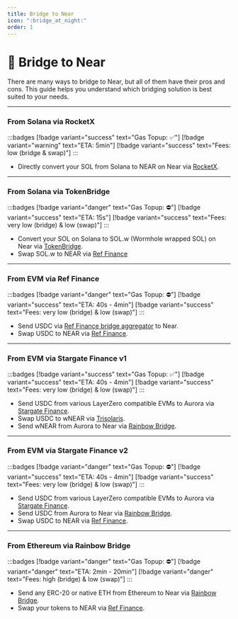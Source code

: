```yaml
---
title: Bridge to Near
icon: ":bridge_at_night:"
order: 1
---
```


# 🌉 Bridge to Near

<style>
  .badges > * {
    display: flex;
    gap: 0.5rem;
  }
</style>

There are many ways to bridge to Near, but all of them have their pros and cons.
This guide helps you understand which bridging solution is best suited to your needs.

-----

### From Solana via RocketX

:::badges
[!badge variant="success" text="Gas Topup: :white_check_mark:"]
[!badge variant="warning" text="ETA: 5min"]
[!badge variant="success" text="Fees: low (bridge & swap)"]
:::

- Directly convert your SOL from Solana to NEAR on Near via [RocketX](https://app.rocketx.exchange/swap/SOLANA.solana/NEAR.near/0.0061?from=Solana&to=NEAR%20Protocol&mode=w).

-----

### From Solana via TokenBridge

:::badges
[!badge variant="danger" text="Gas Topup: :no_entry:"]
[!badge variant="success" text="ETA: 15s"]
[!badge variant="success" text="Fees: very low (bridge) & low (swap)"]
:::

- Convert your SOL on Solana to SOL.w (Wormhole wrapped SOL) on Near via [TokenBridge](https://tokenbridge.app/).
- Swap SOL.w to NEAR via [Ref Finance](https://app.ref.finance/#22.contract.portalbridge.near|near)

-----

### From EVM via Ref Finance

:::badges
[!badge variant="danger" text="Gas Topup: :no_entry:"]
[!badge variant="success" text="ETA: 40s - 4min"]
[!badge variant="success" text="Fees: very low (bridge) & low (swap)"]
:::

- Send USDC via [Ref Finance bridge aggregator](https://app.ref.finance/bridge) to Near.
- Swap USDC to NEAR via [Ref Finance](https://app.ref.finance/#17208628f84f5d6ad33f0da3bbbeb27ffcb398eac501a31bd6ad2011e36133a1|near).

-----

### From EVM via Stargate Finance v1

:::badges
[!badge variant="success" text="Gas Topup: :white_check_mark:"]
[!badge variant="success" text="ETA: 40s - 4min"]
[!badge variant="success" text="Fees: very low (bridge) & low (swap)"]
:::

- Send USDC from various LayerZero compatible EVMs to Aurora via [Stargate Finance](https://stargate.finance/bridge).
- Swap USDC to wNEAR via [Trisolaris](https://trisolaris.io/).
- Send wNEAR from Aurora to Near via [Rainbow Bridge](https://rainbowbridge.app/).

-----

### From EVM via Stargate Finance v2

:::badges
[!badge variant="danger" text="Gas Topup: :no_entry:"]
[!badge variant="success" text="ETA: 40s - 4min"]
[!badge variant="success" text="Fees: very low (bridge) & low (swap)"]
:::

- Send USDC from various LayerZero compatible EVMs to Aurora via [Stargate Finance](https://stargate.finance/bridge).
- Send USDC from Aurora to Near via [Rainbow Bridge](https://rainbowbridge.app/).
- Swap USDC to NEAR via [Ref Finance](https://app.ref.finance/#17208628f84f5d6ad33f0da3bbbeb27ffcb398eac501a31bd6ad2011e36133a1|near).

-----

### From Ethereum via Rainbow Bridge

:::badges
[!badge variant="danger" text="Gas Topup: :no_entry:"]
[!badge variant="danger" text="ETA: 2min - 20min"]
[!badge variant="danger" text="Fees: high (bridge) & low (swap)"]
:::

- Send any ERC-20 or native ETH from Ethereum to Near via [Rainbow Bridge](https://rainbowbridge.app/).
- Swap your tokens to NEAR via [Ref Finance](https://app.ref.finance/#|near).
